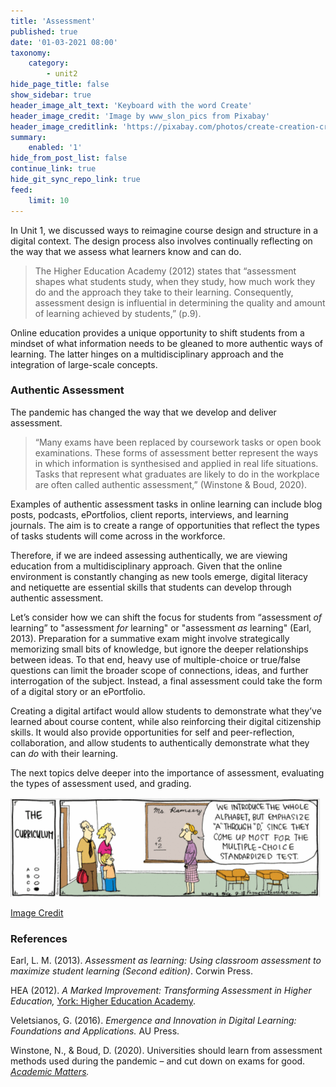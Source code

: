 ```yaml
---
title: 'Assessment'
published: true
date: '01-03-2021 08:00'
taxonomy:
    category:
        - unit2
hide_page_title: false
show_sidebar: true
header_image_alt_text: 'Keyboard with the word Create'
header_image_credit: 'Image by www_slon_pics from Pixabay'
header_image_creditlink: 'https://pixabay.com/photos/create-creation-creativity-laptop-3026190/'
summary:
    enabled: '1'
hide_from_post_list: false
continue_link: true
hide_git_sync_repo_link: true
feed:
    limit: 10
---
```


In Unit 1, we discussed ways to reimagine course design and structure in a digital context. The design process also involves continually reflecting on the way that we assess what learners know and can do.

> The Higher Education Academy (2012) states that “assessment shapes what students study, when they study, how much work they do and the approach they take to their learning. Consequently, assessment design is influential in determining the quality and amount of learning achieved by students,” (p.9).

Online education provides a unique opportunity to shift students from a mindset of what information needs to be gleaned to more authentic ways of learning. The latter hinges on a multidisciplinary approach and the integration of large-scale concepts.

### Authentic Assessment

The pandemic has changed the way that we develop and deliver assessment.

> “Many exams have been replaced by coursework tasks or open book examinations. These forms of assessment better represent the ways in which information is synthesised and applied in real life situations. Tasks that represent what graduates are likely to do in the workplace are often called authentic assessment,” (Winstone & Boud, 2020).

Examples of authentic assessment tasks in online learning can include blog posts, podcasts, ePortfolios, client reports, interviews, and learning journals. The aim is to create a range of opportunities that reflect the types of tasks students will come across in the workforce.

Therefore, if we are indeed assessing authentically, we are viewing education from a multidisciplinary approach. Given that the online environment is constantly changing as new tools emerge, digital literacy and netiquette are essential skills that students can develop through authentic assessment.

Let’s consider how we can shift the focus for students from “assessment *of* learning” to "assessment *for* learning" or "assessment *as* learning" (Earl, 2013). Preparation for a summative exam might involve strategically memorizing small bits of knowledge, but ignore the deeper relationships between ideas. To that end, heavy use of multiple-choice or true/false questions can limit the broader scope of connections, ideas, and further interrogation of the subject. Instead, a final assessment could take the form of a digital story or an ePortfolio.

Creating a digital artifact would allow students to demonstrate what they’ve learned about course content, while also reinforcing their digital citizenship skills. It would also provide opportunities for self and peer-reflection, collaboration, and allow students to authentically demonstrate what they can *do* with their learning.

The next topics delve deeper into the importance of assessment, evaluating the types of assessment used, and grading.

![alt-text](zcomic.png "Comic")

[Image Credit](https://thejerryperezexperiment.weebly.com/multiple-choice.html)


### References

Earl, L. M. (2013). *Assessment as learning: Using classroom assessment to maximize student learning (Second edition)*. Corwin Press.

HEA (2012). *A Marked Improvement: Transforming Assessment in Higher Education,* [York: Higher    Education Academy](https://www.heacademy.ac.uk/system/files/A_Marked_Improvement.pdf).

Veletsianos, G. (2016). *Emergence and Innovation in Digital Learning: Foundations and Applications.* AU Press.

Winstone, N., & Boud, D. (2020). Universities should learn from assessment methods used during the pandemic – and cut down on exams for good. *[Academic Matters](https://academicmatters.ca/universities-should-learn-from-assessment-methods-used-during-the-pandemic-and-cut-down-on-exams-for-good/?fbclid=IwAR0hwxhheUUuapK5rocza80s-8KHLUBXoQ0Rj4KVwkOhmjSHD77RUSXW9vQ).*
